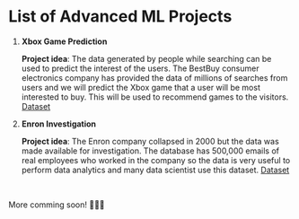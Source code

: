 # List of Advanced ML Projects

1. **Xbox Game Prediction**

     **Project idea**: The data generated by people while searching can be used to predict the interest of the users. The BestBuy consumer electronics company has provided the data of millions of searches from users and we will predict the Xbox game that a user will be most interested to buy. This will be used to recommend games to the visitors. <a href="https://www.kaggle.com/c/acm-sf-chapter-hackathon-small/overview">Dataset</a>

2. **Enron Investigation**

     **Project idea**: The Enron company collapsed in 2000 but the data was made available for investigation. The database has 500,000 emails of real employees who worked in the company so the data is very useful to perform data analytics and many data scientist use this dataset. <a href="https://www.cs.cmu.edu/~enron/">Dataset</a>

<br>

More comming soon! 🔔🔔🔔
